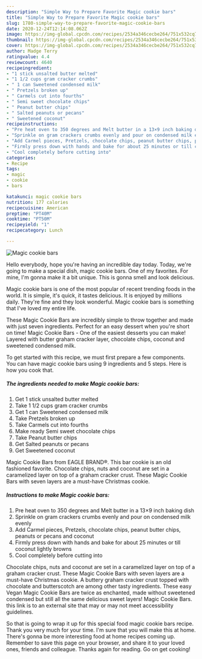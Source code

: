 ```yaml
---
description: "Simple Way to Prepare Favorite Magic cookie bars"
title: "Simple Way to Prepare Favorite Magic cookie bars"
slug: 1780-simple-way-to-prepare-favorite-magic-cookie-bars
date: 2020-12-24T12:14:08.062Z
image: https://img-global.cpcdn.com/recipes/2534a346cecbe264/751x532cq70/magic-cookie-bars-recipe-main-photo.jpg
thumbnail: https://img-global.cpcdn.com/recipes/2534a346cecbe264/751x532cq70/magic-cookie-bars-recipe-main-photo.jpg
cover: https://img-global.cpcdn.com/recipes/2534a346cecbe264/751x532cq70/magic-cookie-bars-recipe-main-photo.jpg
author: Madge Terry
ratingvalue: 4.4
reviewcount: 4640
recipeingredient:
- "1 stick unsalted butter melted"
- "1 1/2 cups gram cracker crumbs"
- " 1 can Sweetened condensed milk"
- " Pretzels broken up"
- " Carmels cut into fourths"
- " Semi sweet chocolate chips"
- " Peanut butter chips"
- " Salted peanuts or pecans"
- " Sweetened coconut"
recipeinstructions:
- "Pre heat oven to 350 degrees and Melt butter in a 13×9 inch baking dish"
- "Sprinkle on gram crackers crumbs evenly and pour on condensed milk evenly"
- "Add Carmel pieces, Pretzels, chocolate chips, peanut butter chips, peanuts or pecans and coconut"
- "Firmly press down with hands and bake for about 25 minutes or till coconut lightly browns"
- "Cool completely before cutting into"
categories:
- Recipe
tags:
- magic
- cookie
- bars

katakunci: magic cookie bars 
nutrition: 177 calories
recipecuisine: American
preptime: "PT40M"
cooktime: "PT50M"
recipeyield: "1"
recipecategory: Lunch

---
```



![Magic cookie bars](https://img-global.cpcdn.com/recipes/2534a346cecbe264/751x532cq70/magic-cookie-bars-recipe-main-photo.jpg)

Hello everybody, hope you're having an incredible day today. Today, we're going to make a special dish, magic cookie bars. One of my favorites. For mine, I'm gonna make it a bit unique. This is gonna smell and look delicious.

Magic cookie bars is one of the most popular of recent trending foods in the world. It is simple, it's quick, it tastes delicious. It is enjoyed by millions daily. They're fine and they look wonderful. Magic cookie bars is something that I've loved my entire life.

These Magic Cookie Bars are incredibly simple to throw together and made with just seven ingredients. Perfect for an easy dessert when you&#39;re short on time! Magic Cookie Bars - One of the easiest desserts you can make! Layered with butter graham cracker layer, chocolate chips, coconut and sweetened condensed milk.


To get started with this recipe, we must first prepare a few components. You can have magic cookie bars using 9 ingredients and 5 steps. Here is how you cook that.

<!--inarticleads1-->

##### The ingredients needed to make Magic cookie bars:

1. Get 1 stick unsalted butter melted
1. Take 1 1/2 cups gram cracker crumbs
1. Get  1 can Sweetened condensed milk
1. Take  Pretzels broken up
1. Take  Carmels cut into fourths
1. Make ready  Semi sweet chocolate chips
1. Take  Peanut butter chips
1. Get  Salted peanuts or pecans
1. Get  Sweetened coconut


Magic Cookie Bars from EAGLE BRAND®. This bar cookie is an old fashioned favorite. Chocolate chips, nuts and coconut are set in a caramelized layer on top of a graham cracker crust. These Magic Cookie Bars with seven layers are a must-have Christmas cookie. 

<!--inarticleads2-->

##### Instructions to make Magic cookie bars:

1. Pre heat oven to 350 degrees and Melt butter in a 13×9 inch baking dish
1. Sprinkle on gram crackers crumbs evenly and pour on condensed milk evenly
1. Add Carmel pieces, Pretzels, chocolate chips, peanut butter chips, peanuts or pecans and coconut
1. Firmly press down with hands and bake for about 25 minutes or till coconut lightly browns
1. Cool completely before cutting into


Chocolate chips, nuts and coconut are set in a caramelized layer on top of a graham cracker crust. These Magic Cookie Bars with seven layers are a must-have Christmas cookie. A buttery graham cracker crust topped with chocolate and butterscotch are among other tasty ingredients. These easy Vegan Magic Cookie Bars are twice as enchanted, made without sweetened condensed but still all the same delicious sweet layers! Magic Cookie Bars. this link is to an external site that may or may not meet accessibility guidelines. 

So that is going to wrap it up for this special food magic cookie bars recipe. Thank you very much for your time. I'm sure that you will make this at home. There's gonna be more interesting food at home recipes coming up. Remember to save this page on your browser, and share it to your loved ones, friends and colleague. Thanks again for reading. Go on get cooking!
